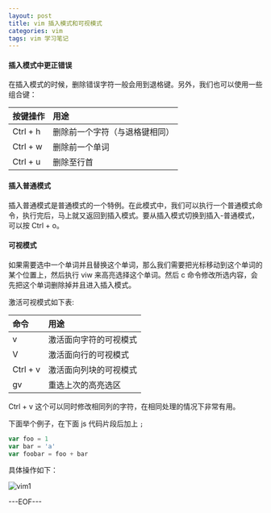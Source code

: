 ```yaml
---
layout: post
title: vim 插入模式和可视模式
categories: vim
tags: vim 学习笔记
---
```


#### 插入模式中更正错误

在插入模式的时候，删除错误字符一般会用到退格键。另外，我们也可以使用一些组合键：

按键操作|用途
:--|:--
Ctrl + h|删除前一个字符（与退格键相同）
Ctrl + w|删除前一个单词
Ctrl + u|删除至行首

#### 插入普通模式

插入普通模式是普通模式的一个特例。在此模式中，我们可以执行一个普通模式命令，执行完后，马上就又返回到插入模式。要从插入模式切换到插入-普通模式，可以按 Ctrl + o。

#### 可视模式

如果需要选中一个单词并且替换这个单词，那么我们需要把光标移动到这个单词的某个位置上，然后执行 viw 来高亮选择这个单词。然后 c 命令修改所选内容，会先把这个单词删除掉并且进入插入模式。

激活可视模式如下表:

命令|用途
:--|:--
v|激活面向字符的可视模式
V|激活面向行的可视模式
Ctrl + v|激活面向列块的可视模式
gv|重选上次的高亮选区

Ctrl + v 这个可以同时修改相同列的字符，在相同处理的情况下非常有用。

下面举个例子，在下面 js 代码片段后加上 `;`

```javascript
var foo = 1
var bar = 'a'
var foobar = foo + bar
```

具体操作如下：

![vim1](http://renchx.com/public/images/vim1.jpg)

---EOF---

